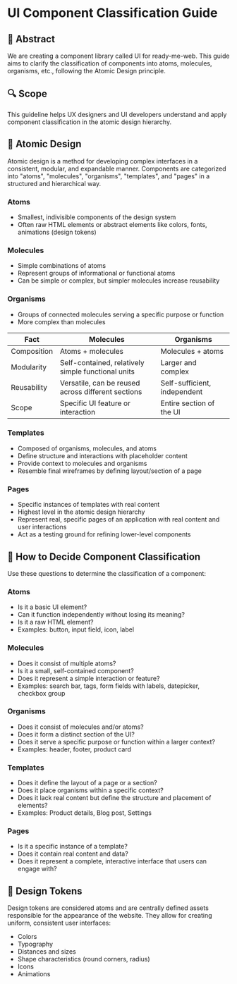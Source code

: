 # UI Component Classification Guide

## 🎯 Abstract

We are creating a component library called UI for ready-me-web. This guide aims to clarify the classification of components into atoms, molecules, organisms, etc., following the Atomic Design principle.

## 🔍 Scope

This guideline helps UX designers and UI developers understand and apply component classification in the atomic design hierarchy.

## 🧬 Atomic Design

Atomic design is a method for developing complex interfaces in a consistent, modular, and expandable manner. Components are categorized into "atoms", "molecules", "organisms", "templates", and "pages" in a structured and hierarchical way.

### Atoms

- Smallest, indivisible components of the design system
- Often raw HTML elements or abstract elements like colors, fonts, animations (design tokens)

### Molecules

- Simple combinations of atoms
- Represent groups of informational or functional atoms
- Can be simple or complex, but simpler molecules increase reusability

### Organisms

- Groups of connected molecules serving a specific purpose or function
- More complex than molecules

| Fact        | Molecules                                          | Organisms                    |
| ----------- | -------------------------------------------------- | ---------------------------- |
| Composition | Atoms + molecules                                  | Molecules + atoms            |
| Modularity  | Self-contained, relatively simple functional units | Larger and complex           |
| Reusability | Versatile, can be reused across different sections | Self-sufficient, independent |
| Scope       | Specific UI feature or interaction                 | Entire section of the UI     |

### Templates

- Composed of organisms, molecules, and atoms
- Define structure and interactions with placeholder content
- Provide context to molecules and organisms
- Resemble final wireframes by defining layout/section of a page

### Pages

- Specific instances of templates with real content
- Highest level in the atomic design hierarchy
- Represent real, specific pages of an application with real content and user interactions
- Act as a testing ground for refining lower-level components

## 🤔 How to Decide Component Classification

Use these questions to determine the classification of a component:

### Atoms

- Is it a basic UI element?
- Can it function independently without losing its meaning?
- Is it a raw HTML element?
- Examples: button, input field, icon, label

### Molecules

- Does it consist of multiple atoms?
- Is it a small, self-contained component?
- Does it represent a simple interaction or feature?
- Examples: search bar, tags, form fields with labels, datepicker, checkbox group

### Organisms

- Does it consist of molecules and/or atoms?
- Does it form a distinct section of the UI?
- Does it serve a specific purpose or function within a larger context?
- Examples: header, footer, product card

### Templates

- Does it define the layout of a page or a section?
- Does it place organisms within a specific context?
- Does it lack real content but define the structure and placement of elements?
- Examples: Product details, Blog post, Settings

### Pages

- Is it a specific instance of a template?
- Does it contain real content and data?
- Does it represent a complete, interactive interface that users can engage with?

## 🎨 Design Tokens

Design tokens are considered atoms and are centrally defined assets responsible for the appearance of the website. They allow for creating uniform, consistent user interfaces:

- Colors
- Typography
- Distances and sizes
- Shape characteristics (round corners, radius)
- Icons
- Animations
